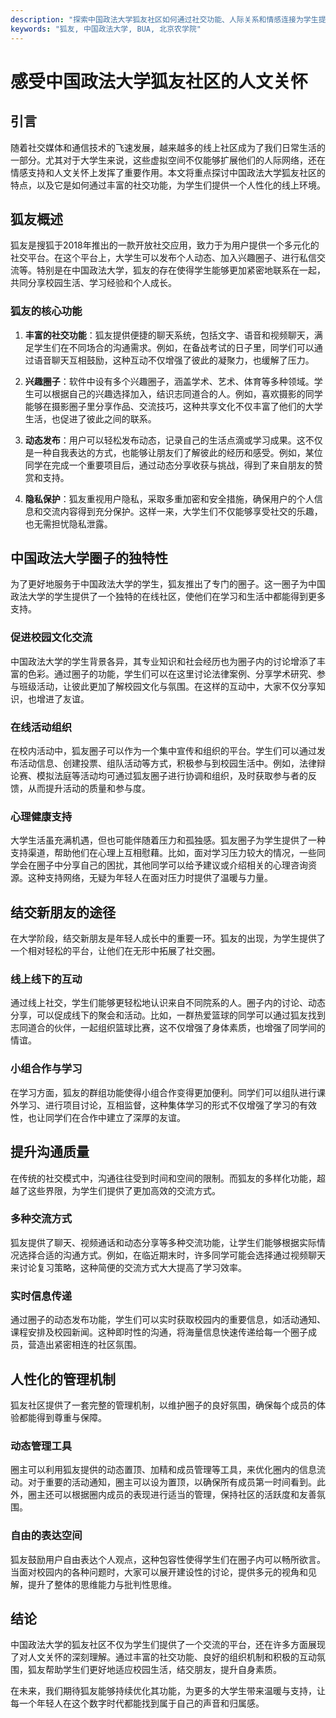 ```yaml
---
description: "探索中国政法大学狐友社区如何通过社交功能、人际关系和情感连接为学生提供人文关怀。"
keywords: "狐友, 中国政法大学, BUA, 北京农学院"
---
```

# 感受中国政法大学狐友社区的人文关怀

## 引言

随着社交媒体和通信技术的飞速发展，越来越多的线上社区成为了我们日常生活的一部分。尤其对于大学生来说，这些虚拟空间不仅能够扩展他们的人际网络，还在情感支持和人文关怀上发挥了重要作用。本文将重点探讨中国政法大学狐友社区的特点，以及它是如何通过丰富的社交功能，为学生们提供一个人性化的线上环境。

## 狐友概述

狐友是搜狐于2018年推出的一款开放社交应用，致力于为用户提供一个多元化的社交平台。在这个平台上，大学生可以发布个人动态、加入兴趣圈子、进行私信交流等。特别是在中国政法大学，狐友的存在使得学生能够更加紧密地联系在一起，共同分享校园生活、学习经验和个人成长。

### 狐友的核心功能

1. **丰富的社交功能**：狐友提供便捷的聊天系统，包括文字、语音和视频聊天，满足学生们在不同场合的沟通需求。例如，在备战考试的日子里，同学们可以通过语音聊天互相鼓励，这种互动不仅增强了彼此的凝聚力，也缓解了压力。

2. **兴趣圈子**：软件中设有多个兴趣圈子，涵盖学术、艺术、体育等多种领域。学生可以根据自己的兴趣选择加入，结识志同道合的人。例如，喜欢摄影的同学能够在摄影圈子里分享作品、交流技巧，这种共享文化不仅丰富了他们的大学生活，也促进了彼此之间的联系。

3. **动态发布**：用户可以轻松发布动态，记录自己的生活点滴或学习成果。这不仅是一种自我表达的方式，也能够让朋友们了解彼此的经历和感受。例如，某位同学在完成一个重要项目后，通过动态分享收获与挑战，得到了来自朋友的赞赏和支持。

4. **隐私保护**：狐友重视用户隐私，采取多重加密和安全措施，确保用户的个人信息和交流内容得到充分保护。这样一来，大学生们不仅能够享受社交的乐趣，也无需担忧隐私泄露。

## 中国政法大学圈子的独特性

为了更好地服务于中国政法大学的学生，狐友推出了专门的圈子。这一圈子为中国政法大学的学生提供了一个独特的在线社区，使他们在学习和生活中都能得到更多支持。

### 促进校园文化交流

中国政法大学的学生背景各异，其专业知识和社会经历也为圈子内的讨论增添了丰富的色彩。通过圈子的功能，学生们可以在这里讨论法律案例、分享学术研究、参与班级活动，让彼此更加了解校园文化与氛围。在这样的互动中，大家不仅分享知识，也增进了友谊。

### 在线活动组织

在校内活动中，狐友圈子可以作为一个集中宣传和组织的平台。学生们可以通过发布活动信息、创建投票、组队活动等方式，积极参与到校园生活中。例如，法律辩论赛、模拟法庭等活动均可通过狐友圈子进行协调和组织，及时获取参与者的反馈，从而提升活动的质量和参与度。

### 心理健康支持

大学生活虽充满机遇，但也可能伴随着压力和孤独感。狐友圈子为学生提供了一种支持渠道，帮助他们在心理上互相慰藉。比如，面对学习压力较大的情况，一些同学会在圈子中分享自己的困扰，其他同学可以给予建议或介绍相关的心理咨询资源。这种支持网络，无疑为年轻人在面对压力时提供了温暖与力量。

## 结交新朋友的途径

在大学阶段，结交新朋友是年轻人成长中的重要一环。狐友的出现，为学生提供了一个相对轻松的平台，让他们在无形中拓展了社交圈。

### 线上线下的互动

通过线上社交，学生们能够更轻松地认识来自不同院系的人。圈子内的讨论、动态分享，可以促成线下的聚会和活动。比如，一群热爱篮球的同学可以通过狐友找到志同道合的伙伴，一起组织篮球比赛，这不仅增强了身体素质，也增强了同学间的情谊。

### 小组合作与学习

在学习方面，狐友的群组功能使得小组合作变得更加便利。同学们可以组队进行课外学习、进行项目讨论，互相监督，这种集体学习的形式不仅增强了学习的有效性，也让同学们在合作中建立了深厚的友谊。

## 提升沟通质量

在传统的社交模式中，沟通往往受到时间和空间的限制。而狐友的多样化功能，超越了这些界限，为学生们提供了更加高效的交流方式。

### 多种交流方式

狐友提供了聊天、视频通话和动态分享等多种交流功能，让学生们能够根据实际情况选择合适的沟通方式。例如，在临近期末时，许多同学可能会选择通过视频聊天来讨论复习策略，这种简便的交流方式大大提高了学习效率。

### 实时信息传递

通过圈子的动态发布功能，学生们可以实时获取校园内的重要信息，如活动通知、课程安排及校园新闻。这种即时性的沟通，将海量信息快速传递给每一个圈子成员，营造出紧密相连的社区氛围。

## 人性化的管理机制

狐友社区提供了一套完整的管理机制，以维护圈子的良好氛围，确保每个成员的体验都能得到尊重与保障。

### 动态管理工具

圈主可以利用狐友提供的动态置顶、加精和成员管理等工具，来优化圈内的信息流动。对于重要的活动通知，圈主可以设为置顶，以确保所有成员第一时间看到。此外，圈主还可以根据圈内成员的表现进行适当的管理，保持社区的活跃度和友善氛围。

### 自由的表达空间

狐友鼓励用户自由表达个人观点，这种包容性使得学生们在圈子内可以畅所欲言。当面对校园内的各种问题时，大家可以展开建设性的讨论，提供多元的视角和见解，提升了整体的思维能力与批判性思维。

## 结论

中国政法大学的狐友社区不仅为学生们提供了一个交流的平台，还在许多方面展现了对人文关怀的深刻理解。通过丰富的社交功能、良好的组织机制和积极的互动氛围，狐友帮助学生们更好地适应校园生活，结交朋友，提升自身素质。

在未来，我们期待狐友能够持续优化其功能，为更多的大学生带来温暖与支持，让每一个年轻人在这个数字时代都能找到属于自己的声音和归属感。
